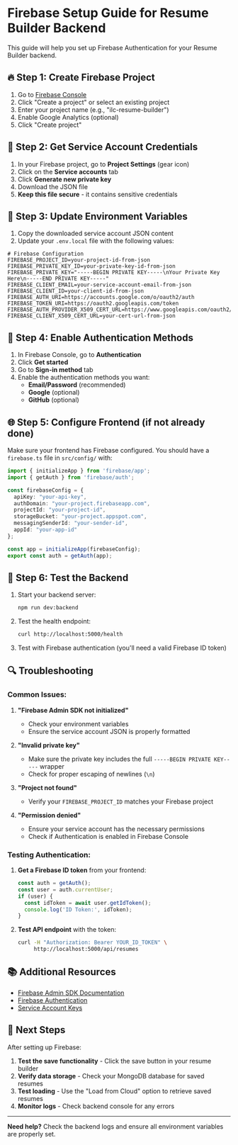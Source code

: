 # Firebase Setup Guide for Resume Builder Backend

This guide will help you set up Firebase Authentication for your Resume Builder backend.

## 🔥 Step 1: Create Firebase Project

1. Go to [Firebase Console](https://console.firebase.google.com/)
2. Click "Create a project" or select an existing project
3. Enter your project name (e.g., "ilc-resume-builder")
4. Enable Google Analytics (optional)
5. Click "Create project"

## 🔑 Step 2: Get Service Account Credentials

1. In your Firebase project, go to **Project Settings** (gear icon)
2. Click on the **Service accounts** tab
3. Click **Generate new private key**
4. Download the JSON file
5. **Keep this file secure** - it contains sensitive credentials

## 📝 Step 3: Update Environment Variables

1. Copy the downloaded service account JSON content
2. Update your `.env.local` file with the following values:

```env
# Firebase Configuration
FIREBASE_PROJECT_ID=your-project-id-from-json
FIREBASE_PRIVATE_KEY_ID=your-private-key-id-from-json
FIREBASE_PRIVATE_KEY="-----BEGIN PRIVATE KEY-----\nYour Private Key Here\n-----END PRIVATE KEY-----"
FIREBASE_CLIENT_EMAIL=your-service-account-email-from-json
FIREBASE_CLIENT_ID=your-client-id-from-json
FIREBASE_AUTH_URI=https://accounts.google.com/o/oauth2/auth
FIREBASE_TOKEN_URI=https://oauth2.googleapis.com/token
FIREBASE_AUTH_PROVIDER_X509_CERT_URL=https://www.googleapis.com/oauth2/v1/certs
FIREBASE_CLIENT_X509_CERT_URL=your-cert-url-from-json
```

## 🔐 Step 4: Enable Authentication Methods

1. In Firebase Console, go to **Authentication**
2. Click **Get started**
3. Go to **Sign-in method** tab
4. Enable the authentication methods you want:
   - **Email/Password** (recommended)
   - **Google** (optional)
   - **GitHub** (optional)

## 🌐 Step 5: Configure Frontend (if not already done)

Make sure your frontend has Firebase configured. You should have a `firebase.ts` file in `src/config/` with:

```typescript
import { initializeApp } from 'firebase/app';
import { getAuth } from 'firebase/auth';

const firebaseConfig = {
  apiKey: "your-api-key",
  authDomain: "your-project.firebaseapp.com",
  projectId: "your-project-id",
  storageBucket: "your-project.appspot.com",
  messagingSenderId: "your-sender-id",
  appId: "your-app-id"
};

const app = initializeApp(firebaseConfig);
export const auth = getAuth(app);
```

## 🚀 Step 6: Test the Backend

1. Start your backend server:
   ```bash
   npm run dev:backend
   ```

2. Test the health endpoint:
   ```bash
   curl http://localhost:5000/health
   ```

3. Test with Firebase authentication (you'll need a valid Firebase ID token)

## 🔍 Troubleshooting

### Common Issues:

1. **"Firebase Admin SDK not initialized"**
   - Check your environment variables
   - Ensure the service account JSON is properly formatted

2. **"Invalid private key"**
   - Make sure the private key includes the full `-----BEGIN PRIVATE KEY-----` wrapper
   - Check for proper escaping of newlines (`\n`)

3. **"Project not found"**
   - Verify your `FIREBASE_PROJECT_ID` matches your Firebase project

4. **"Permission denied"**
   - Ensure your service account has the necessary permissions
   - Check if Authentication is enabled in Firebase Console

### Testing Authentication:

1. **Get a Firebase ID token** from your frontend:
   ```javascript
   const auth = getAuth();
   const user = auth.currentUser;
   if (user) {
     const idToken = await user.getIdToken();
     console.log('ID Token:', idToken);
   }
   ```

2. **Test API endpoint** with the token:
   ```bash
   curl -H "Authorization: Bearer YOUR_ID_TOKEN" \
        http://localhost:5000/api/resumes
   ```

## 📚 Additional Resources

- [Firebase Admin SDK Documentation](https://firebase.google.com/docs/admin/setup)
- [Firebase Authentication](https://firebase.google.com/docs/auth)
- [Service Account Keys](https://firebase.google.com/docs/admin/setup#initialize-sdk)

## 🎯 Next Steps

After setting up Firebase:

1. **Test the save functionality** - Click the save button in your resume builder
2. **Verify data storage** - Check your MongoDB database for saved resumes
3. **Test loading** - Use the "Load from Cloud" option to retrieve saved resumes
4. **Monitor logs** - Check backend console for any errors

---

**Need help?** Check the backend logs and ensure all environment variables are properly set.
